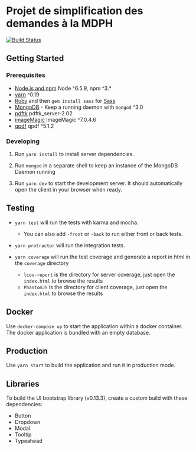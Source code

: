 Projet de simplification des demandes à la MDPH
================================================


[![Build Status](https://circleci.com/gh/sgmap/mdph.svg?style=svg)](https://circleci.com/gh/sgmap/mdph)

## Getting Started

### Prerequisites

- [Node.js and npm](https://nodejs.org/) Node ^6.5.9, npm ^3.*
- [yarn](https://yarnpkg.com/) ^0.19
- [Ruby](https://www.ruby-lang.org) and then `gem install sass` for [Sass](http://sass-lang.com/)
- [MongoDB](https://www.mongodb.org/) - Keep a running daemon with `mongod` ^3.0
- [pdftk](https://www.pdflabs.com/tools/pdftk-the-pdf-toolkit) pdftk_server-2.02
- [imageMagic](https://www.imagemagick.org/script/download.php) ImageMagic ^7.0.4.6
- [qpdf](https://sourceforge.net/projects/qpdf/files/?SetFreedomCookie) qpdf ^5.1.2

### Developing

1. Run `yarn install` to install server dependencies.

2. Run `mongod` in a separate shell to keep an instance of the MongoDB Daemon running

3. Run `yarn dev` to start the development server. It should automatically open the client in your browser when ready.

## Testing

- `yarn test` will run the tests with karma and mocha.
  - You can also add `-front` or `-back` to run either front or back tests.

- `yarn protractor` will run the integration tests.

- `yarn coverage` will run the test coverage and generate a report in html in the `coverage` directory
  - `lcov-report` is the directory for server coverage, just open the `index.html` to browse the results
  - `PhantomJS` is the directory for client coverage, just open the `index.html` to browse the results

## Docker

Use `docker-compose up` to start the application within a docker container.
The docker application is bundled with an empty database.

## Production

Use `yarn start` to build the application and run it in production mode.

## Libraries

To build the UI bootstrap library (v0.13.3), create a custom build with these dependencies:
  - Button
  - Dropdown
  - Modal
  - Tooltip
  - Typeahead
